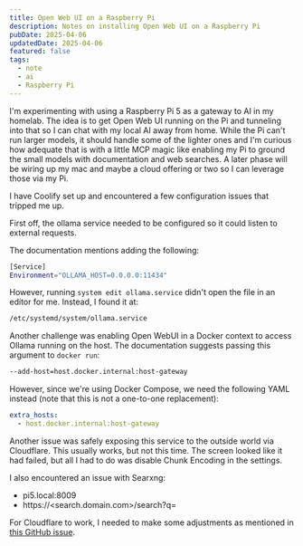 ```yaml
---
title: Open Web UI on a Raspberry Pi
description: Notes on installing Open Web UI on a Raspberry Pi
pubDate: 2025-04-06
updatedDate: 2025-04-06
featured: false
tags:
  - note
  - ai
  - Raspberry Pi
---
```


I'm experimenting with using a Raspberry Pi 5 as a gateway to AI in my homelab.
The idea is to get Open Web UI running on the Pi and tunneling into that so I
can chat with my local AI away from home. While the Pi can't run larger models,
it should handle some of the lighter ones and I'm curious how adequate that is
with a little MCP magic like enabling my Pi to ground the small models with
documentation and web searches. A later phase will be wiring up my mac and maybe
a cloud offering or two so I can leverage those via my Pi.

I have Coolify set up and encountered a few configuration issues that
tripped me up.

First off, the ollama service needed to be configured so it could listen to
external requests.

The documentation mentions adding the following:

```sh
[Service]
Environment="OLLAMA_HOST=0.0.0.0:11434"
```

However, running `system edit ollama.service` didn't open the file in an editor
for me. Instead, I found it at:

```sh
/etc/systemd/system/ollama.service
```

Another challenge was enabling Open WebUI in a Docker context to access Ollama
running on the host. The documentation suggests passing this argument to `docker
run`:

```sh
--add-host=host.docker.internal:host-gateway
```

However, since we're using Docker Compose, we need the following YAML instead
(note that this is not a one-to-one replacement):

```yaml
extra_hosts:
  - host.docker.internal:host-gateway
```

Another issue was safely exposing this service to the outside world via
Cloudflare. This usually works, but not this time. The screen looked like it had
failed, but all I had to do was disable Chunk Encoding in the settings.

I also encountered an issue with Searxng:

- pi5.local:8009
- https://<search.domain.com>/search?q=<query>

For Cloudflare to work, I needed to make some adjustments as mentioned in [this GitHub issue](https://github.com/open-webui/open-webui/issues/2717).
